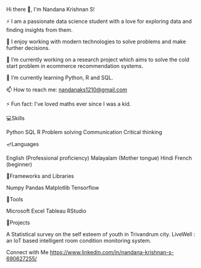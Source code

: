 Hi there 👋, I'm Nandana Krishnan S!

⚡ I am a passionate data science student with a love for exploring data and finding insights from them. 

🌱 I enjoy working with modern technologies to solve problems and make further decisions.

🔭 I’m currently working on a research project which aims to solve the cold start problem in ecommerce recommendation systems.

🌱 I’m currently learning Python, R and SQL.

📫 How to reach me: nandanaks1210@gmail.com

⚡ Fun fact: I've loved maths ever since I was a kid.

💻Skills

Python
SQL
R
Problem solving
Communication
Critical thinking

🪔Languages

English (Professional proficiency)
Malayalam (Mother tongue)
Hindi
French (beginner)


🌠Frameworks and Libraries

Numpy
Pandas
Matplotlib
Tensorflow


🦋Tools

Microsoft Excel
Tableau
RStudio

🎡Projects

A Statistical survey on the self esteem of youth in Trivandrum city.
LiveWell : an IoT based intelligent room condition monitoring system.

Connect with Me
https://www.linkedin.com/in/nandana-krishnan-s-690627255/


